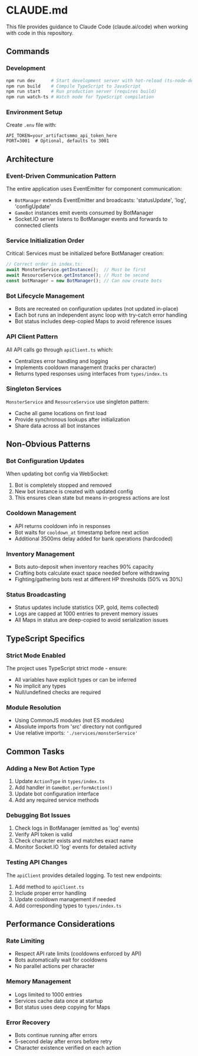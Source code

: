 # CLAUDE.md

This file provides guidance to Claude Code (claude.ai/code) when working with code in this repository.

## Commands

### Development
```bash
npm run dev      # Start development server with hot-reload (ts-node-dev)
npm run build    # Compile TypeScript to JavaScript
npm run start    # Run production server (requires build)
npm run watch-ts # Watch mode for TypeScript compilation
```

### Environment Setup
Create `.env` file with:
```
API_TOKEN=your_artifactsmmo_api_token_here
PORT=3001  # Optional, defaults to 3001
```

## Architecture

### Event-Driven Communication Pattern
The entire application uses EventEmitter for component communication:
- `BotManager` extends EventEmitter and broadcasts: 'statusUpdate', 'log', 'configUpdate'
- `GameBot` instances emit events consumed by BotManager
- Socket.IO server listens to BotManager events and forwards to connected clients

### Service Initialization Order
Critical: Services must be initialized before BotManager creation:
```typescript
// Correct order in index.ts:
await MonsterService.getInstance();  // Must be first
await ResourceService.getInstance(); // Must be second
const botManager = new BotManager(); // Can now create bots
```

### Bot Lifecycle Management
- Bots are recreated on configuration updates (not updated in-place)
- Each bot runs an independent async loop with try-catch error handling
- Bot status includes deep-copied Maps to avoid reference issues

### API Client Pattern
All API calls go through `apiClient.ts` which:
- Centralizes error handling and logging
- Implements cooldown management (tracks per character)
- Returns typed responses using interfaces from `types/index.ts`

### Singleton Services
`MonsterService` and `ResourceService` use singleton pattern:
- Cache all game locations on first load
- Provide synchronous lookups after initialization
- Share data across all bot instances

## Non-Obvious Patterns

### Bot Configuration Updates
When updating bot config via WebSocket:
1. Bot is completely stopped and removed
2. New bot instance is created with updated config
3. This ensures clean state but means in-progress actions are lost

### Cooldown Management
- API returns cooldown info in responses
- Bot waits for `cooldown_at` timestamp before next action
- Additional 3500ms delay added for bank operations (hardcoded)

### Inventory Management
- Bots auto-deposit when inventory reaches 90% capacity
- Crafting bots calculate exact space needed before withdrawing
- Fighting/gathering bots rest at different HP thresholds (50% vs 30%)

### Status Broadcasting
- Status updates include statistics (XP, gold, items collected)
- Logs are capped at 1000 entries to prevent memory issues
- All Maps in status are deep-copied to avoid serialization issues

## TypeScript Specifics

### Strict Mode Enabled
The project uses TypeScript strict mode - ensure:
- All variables have explicit types or can be inferred
- No implicit any types
- Null/undefined checks are required

### Module Resolution
- Using CommonJS modules (not ES modules)
- Absolute imports from 'src' directory not configured
- Use relative imports: `'./services/monsterService'`

## Common Tasks

### Adding a New Bot Action Type
1. Update `ActionType` in `types/index.ts`
2. Add handler in `GameBot.performAction()`
3. Update bot configuration interface
4. Add any required service methods

### Debugging Bot Issues
1. Check logs in BotManager (emitted as 'log' events)
2. Verify API token is valid
3. Check character exists and matches exact name
4. Monitor Socket.IO 'log' events for detailed activity

### Testing API Changes
The `apiClient` provides detailed logging. To test new endpoints:
1. Add method to `apiClient.ts`
2. Include proper error handling
3. Update cooldown management if needed
4. Add corresponding types to `types/index.ts`

## Performance Considerations

### Rate Limiting
- Respect API rate limits (cooldowns enforced by API)
- Bots automatically wait for cooldowns
- No parallel actions per character

### Memory Management
- Logs limited to 1000 entries
- Services cache data once at startup
- Bot status uses deep copying for Maps

### Error Recovery
- Bots continue running after errors
- 5-second delay after errors before retry
- Character existence verified on each action